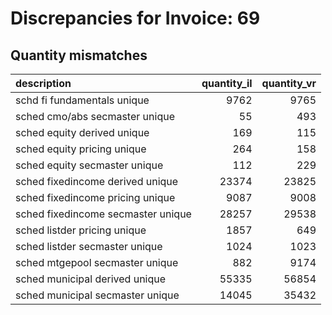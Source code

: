 # Discrepancies for Invoice: 69

## Quantity mismatches

| description                        |   quantity_il |   quantity_vr |
|:-----------------------------------|--------------:|--------------:|
| schd fi fundamentals unique        |          9762 |          9765 |
| sched cmo/abs secmaster unique     |            55 |           493 |
| sched equity derived unique        |           169 |           115 |
| sched equity pricing unique        |           264 |           158 |
| sched equity secmaster unique      |           112 |           229 |
| sched fixedincome derived unique   |         23374 |         23825 |
| sched fixedincome pricing unique   |          9087 |          9008 |
| sched fixedincome secmaster unique |         28257 |         29538 |
| sched listder pricing unique       |          1857 |           649 |
| sched listder secmaster unique     |          1024 |          1023 |
| sched mtgepool secmaster unique    |           882 |          9174 |
| sched municipal derived unique     |         55335 |         56854 |
| sched municipal secmaster unique   |         14045 |         35432 |

